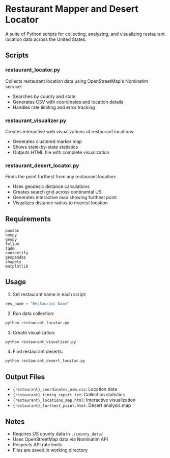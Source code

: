 # Restaurant Mapper and Desert Locator

A suite of Python scripts for collecting, analyzing, and visualizing restaurant location data across the United States.

## Scripts

### restaurant_locator.py
Collects restaurant location data using OpenStreetMap's Nominatim service:
- Searches by county and state
- Generates CSV with coordinates and location details
- Handles rate limiting and error tracking

### restaurant_visualizer.py
Creates interactive web visualizations of restaurant locations:
- Generates clustered marker map
- Shows state-by-state statistics
- Outputs HTML file with complete visualization

### restaurant_desert_locator.py
Finds the point furthest from any restaurant location:
- Uses geodesic distance calculations
- Creates search grid across continental US
- Generates interactive map showing furthest point
- Visualizes distance radius to nearest location

## Requirements

```
pandas
numpy
geopy
folium
tqdm
contextily
geopandas
shapely
matplotlib
```

## Usage

1. Set restaurant name in each script:
```python
res_name = "Restaurant Name"
```

2. Run data collection:
```bash
python restaurant_locator.py
```

3. Create visualization:
```bash
python restaurant_visualizer.py
```

4. Find restaurant deserts:
```bash
python restaurant_desert_locator.py
```

## Output Files

- `{restaurant}_coordinates_osm.csv`: Location data
- `{restaurant}_timing_report.txt`: Collection statistics
- `{restaurant}_locations_map.html`: Interactive visualization
- `{restaurant}_furthest_point.html`: Desert analysis map

## Notes

- Requires US county data in `./county_data/`
- Uses OpenStreetMap data via Nominatim API
- Respects API rate limits
- Files are saved in working directory
